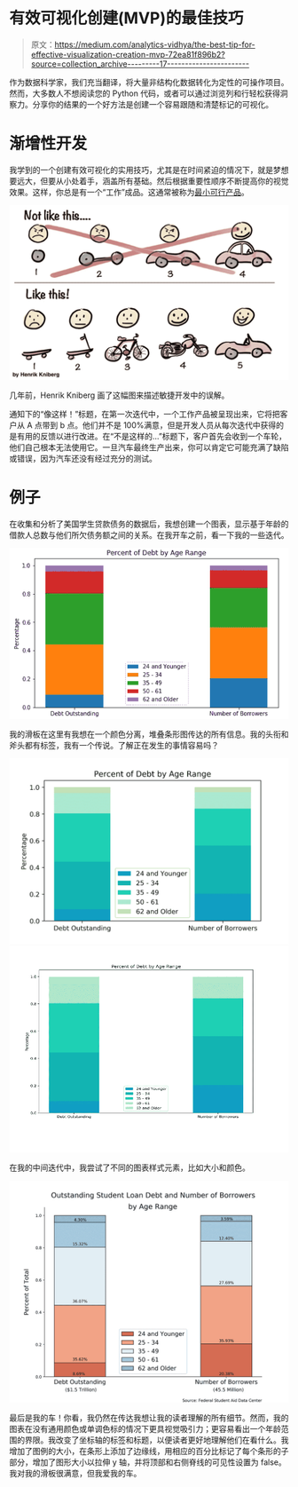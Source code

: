 # 有效可视化创建(MVP)的最佳技巧

> 原文：<https://medium.com/analytics-vidhya/the-best-tip-for-effective-visualization-creation-mvp-72ea81f896b2?source=collection_archive---------17----------------------->

作为数据科学家，我们充当翻译，将大量非结构化数据转化为定性的可操作项目。然而，大多数人不想阅读您的 Python 代码，或者可以通过浏览列和行轻松获得洞察力。分享你的结果的一个好方法是创建一个容易跟随和清楚标记的可视化。

# 渐增性开发

我学到的一个创建有效可视化的实用技巧，尤其是在时间紧迫的情况下，就是梦想要远大，但要从小处着手，涵盖所有基础。然后根据重要性顺序不断提高你的视觉效果。这样，你总是有一个“工作”成品。这通常被称为[最小可行产品](https://www.google.com/search?q=minimum+viable+product&oq=minimum+viable+product&aqs=chrome..69i57j0l6j69i61.2178j0j7&sourceid=chrome&ie=UTF-8)。

![](img/73b1472cb41a87ff8ca4045be575373a.png)

几年前，Henrik Kniberg 画了这幅图来描述敏捷开发中的误解。

通知下的“像这样！”标题，在第一次迭代中，一个工作产品被呈现出来，它将把客户从 A 点带到 b 点。他们并不是 100%满意，但是开发人员从每次迭代中获得的是有用的反馈以进行改进。在“不是这样的…”标题下，客户首先会收到一个车轮，他们自己根本无法使用它。一旦汽车最终生产出来，你可以肯定它可能充满了缺陷或错误，因为汽车还没有经过充分的测试。

# 例子

在收集和分析了美国学生贷款债务的数据后，我想创建一个图表，显示基于年龄的借款人总数与他们所欠债务额之间的关系。在我开车之前，看一下我的一些迭代。

![](img/6a98dab2053e677ac5ca8a1a446b8000.png)

我的滑板在这里有我想在一个颜色分离，堆叠条形图传达的所有信息。我的头衔和斧头都有标签，我有一个传说。了解正在发生的事情容易吗？

![](img/5f6da60ced1d4f6b5ce409432d0b6578.png)![](img/384f23a38508ea656953a22456c6cc3d.png)

在我的中间迭代中，我尝试了不同的图表样式元素，比如大小和颜色。

![](img/8449d7af5000b18d69f614bf472ad3db.png)

最后是我的车！你看，我仍然在传达我想让我的读者理解的所有细节。然而，我的图表在没有通用颜色或单调色标的情况下更具视觉吸引力；更容易看出一个年龄范围的界限。我改变了坐标轴的标签和标题，以便读者更好地理解他们在看什么。我增加了图例的大小，在条形上添加了边缘线，用相应的百分比标记了每个条形的子部分，增加了图形大小以拉伸 y 轴，并将顶部和右侧脊线的可见性设置为 false。我对我的滑板很满意，但我爱我的车。